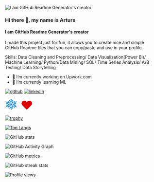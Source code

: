 ![I am GitHub Readme Generator's creator](https://media.licdn.com/dms/image/D5616AQHV8BvFPAMUPQ/profile-displaybackgroundimage-shrink_350_1400/0/1697987276867?e=1703721600&v=beta&t=jMUOc9gta-M99u_jzi1nxCOE5S7Sxb-G1FRMUOyi2cM)

### Hi there 👋, my name is Arturs
#### I am GitHub Readme Generator's creator

I made this project just for fun, it allows you to create nice and simple GitHub Readme files that you can copy/paste and use in your profile.

Skills: Data Cleaning and Preprocessing/ Data Visualization(Power Bi)/ Machine Learning/ Python/Data Mining/ SQL/ Time Series Analysis/ A/B Testing/ Data Storytelling

- 🔭 I’m currently working on Upwork.com 
- 🌱 I’m currently learning ML 


[<img src='https://cdn.jsdelivr.net/npm/simple-icons@3.0.1/icons/github.svg' alt='github' height='40'>](https://github.com/ArafatSihab)  [<img src='https://cdn.jsdelivr.net/npm/simple-icons@3.0.1/icons/linkedin.svg' alt='linkedin' height='40'>](https://www.linkedin.com/in/arafat-hosen/)  

<a href='https://archiveprogram.github.com/'><img src='https://raw.githubusercontent.com/acervenky/animated-github-badges/master/assets/acbadge.gif' width='40' height='40'></a> <a href='https://docs.github.com/en/github/supporting-the-open-source-community-with-github-sponsors'><img src='https://raw.githubusercontent.com/acervenky/animated-github-badges/master/assets/sponsorbadge.gif' width='35' height='35'></a> 

[![trophy](https://github-profile-trophy.vercel.app/?username=ArafatSihab)](https://github.com/ryo-ma/github-profile-trophy)

[![Top Langs](https://github-readme-stats.vercel.app/api/top-langs/?username=ArafatSihab)](https://github.com/anuraghazra/github-readme-stats)

![GitHub stats](https://github-readme-stats.vercel.app/api?username=ArafatSihab&show_icons=true)  

![GitHub Activity Graph](https://activity-graph.herokuapp.com/graph?username=ArafatSihab)  

![GitHub metrics](https://metrics.lecoq.io/ArafatSihab)  

![GitHub streak stats](https://streak-stats.demolab.com/?user=ArafatSihab)  

![Profile views](https://gpvc.arturio.dev/ArafatSihab)  

